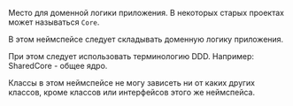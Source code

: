 Место для доменной логики приложения. 
В некоторых старых проектах может называться `Core`.

В этом неймспейсе следует складывать доменную логику приложения.

При этом следует использовать терминологию DDD. Например: SharedCore - общее ядро.

Классы в этом неймспейсе не могу зависеть ни от каких других классов, кроме классов или интерфейсов этого же неймспейса.
